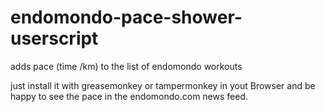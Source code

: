 endomondo-pace-shower-userscript
================================

adds pace (time /km) to the list of endomondo workouts 

just install it with greasemonkey or tampermonkey in yout Browser and be happy to see the pace in the endomondo.com news feed.


